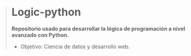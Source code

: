 > # Logic-python
> **Repositorio usado para desarrollar la lógica de programación a nivel avanzado con Python.** 
> - Objetivo: Ciencia de datos y desarrollo web.
